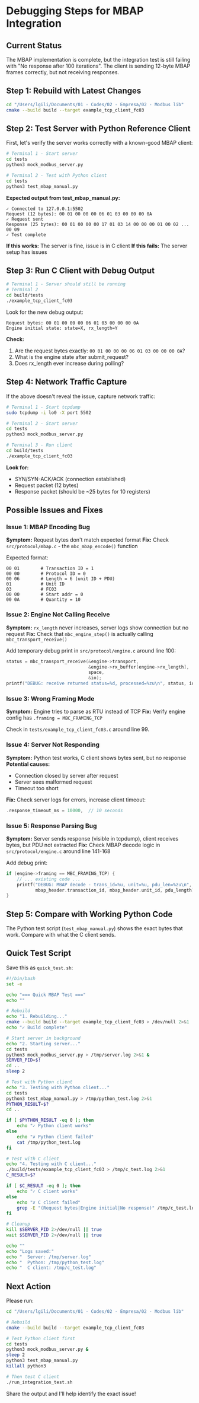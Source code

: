 # Debugging Steps for MBAP Integration

## Current Status

The MBAP implementation is complete, but the integration test is still failing with "No response after 100 iterations". The client is sending 12-byte MBAP frames correctly, but not receiving responses.

## Step 1: Rebuild with Latest Changes

```bash
cd "/Users/lgili/Documents/01 - Codes/02 - Empresa/02 - Modbus lib"
cmake --build build --target example_tcp_client_fc03
```

## Step 2: Test Server with Python Reference Client

First, let's verify the server works correctly with a known-good MBAP client:

```bash
# Terminal 1 - Start server
cd tests
python3 mock_modbus_server.py

# Terminal 2 - Test with Python client
cd tests
python3 test_mbap_manual.py
```

**Expected output from test_mbap_manual.py:**
```
✓ Connected to 127.0.0.1:5502
Request (12 bytes): 00 01 00 00 00 06 01 03 00 00 00 0A
✓ Request sent
Response (25 bytes): 00 01 00 00 00 17 01 03 14 00 00 00 01 00 02 ... 00 09
✓ Test complete
```

**If this works:** The server is fine, issue is in C client
**If this fails:** The server setup has issues

## Step 3: Run C Client with Debug Output

```bash
# Terminal 1 - Server should still be running
# Terminal 2
cd build/tests
./example_tcp_client_fc03
```

Look for the new debug output:
```
Request bytes: 00 01 00 00 00 06 01 03 00 00 00 0A
Engine initial state: state=X, rx_length=Y
```

**Check:**
1. Are the request bytes exactly: `00 01 00 00 00 06 01 03 00 00 00 0A`?
2. What is the engine state after submit_request?
3. Does rx_length ever increase during polling?

## Step 4: Network Traffic Capture

If the above doesn't reveal the issue, capture network traffic:

```bash
# Terminal 1 - Start tcpdump
sudo tcpdump -i lo0 -X port 5502

# Terminal 2 - Start server
cd tests
python3 mock_modbus_server.py

# Terminal 3 - Run client
cd build/tests
./example_tcp_client_fc03
```

**Look for:**
- SYN/SYN-ACK/ACK (connection established)
- Request packet (12 bytes)
- Response packet (should be ~25 bytes for 10 registers)

## Possible Issues and Fixes

### Issue 1: MBAP Encoding Bug

**Symptom:** Request bytes don't match expected format
**Fix:** Check `src/protocol/mbap.c` - the `mbc_mbap_encode()` function

Expected format:
```
00 01        # Transaction ID = 1
00 00        # Protocol ID = 0
00 06        # Length = 6 (unit ID + PDU)
01           # Unit ID
03           # FC03
00 00        # Start addr = 0
00 0A        # Quantity = 10
```

### Issue 2: Engine Not Calling Receive

**Symptom:** `rx_length` never increases, server logs show connection but no request
**Fix:** Check that `mbc_engine_step()` is actually calling `mbc_transport_receive()`

Add temporary debug print in `src/protocol/engine.c` around line 100:
```c
status = mbc_transport_receive(&engine->transport,
                               &engine->rx_buffer[engine->rx_length],
                               space,
                               &io);
printf("DEBUG: receive returned status=%d, processed=%zu\n", status, io.processed);
```

### Issue 3: Wrong Framing Mode

**Symptom:** Engine tries to parse as RTU instead of TCP
**Fix:** Verify engine config has `.framing = MBC_FRAMING_TCP`

Check in `tests/example_tcp_client_fc03.c` around line 99.

### Issue 4: Server Not Responding

**Symptom:** Python test works, C client shows bytes sent, but no response
**Potential causes:**
- Connection closed by server after request
- Server sees malformed request
- Timeout too short

**Fix:** Check server logs for errors, increase client timeout:
```c
.response_timeout_ms = 10000,  // 10 seconds
```

### Issue 5: Response Parsing Bug

**Symptom:** Server sends response (visible in tcpdump), client receives bytes, but PDU not extracted
**Fix:** Check MBAP decode logic in `src/protocol/engine.c` around line 141-168

Add debug print:
```c
if (engine->framing == MBC_FRAMING_TCP) {
    // ... existing code ...
    printf("DEBUG: MBAP decode - trans_id=%u, unit=%u, pdu_len=%zu\n",
           mbap_header.transaction_id, mbap_header.unit_id, pdu_length);
}
```

## Step 5: Compare with Working Python Code

The Python test script (`test_mbap_manual.py`) shows the exact bytes that work. Compare with what the C client sends.

## Quick Test Script

Save this as `quick_test.sh`:
```bash
#!/bin/bash
set -e

echo "=== Quick MBAP Test ==="
echo ""

# Rebuild
echo "1. Rebuilding..."
cmake --build build --target example_tcp_client_fc03 > /dev/null 2>&1
echo "✓ Build complete"

# Start server in background
echo "2. Starting server..."
cd tests
python3 mock_modbus_server.py > /tmp/server.log 2>&1 &
SERVER_PID=$!
cd ..
sleep 2

# Test with Python client
echo "3. Testing with Python client..."
cd tests
python3 test_mbap_manual.py > /tmp/python_test.log 2>&1
PYTHON_RESULT=$?
cd ..

if [ $PYTHON_RESULT -eq 0 ]; then
    echo "✓ Python client works"
else
    echo "✗ Python client failed"
    cat /tmp/python_test.log
fi

# Test with C client
echo "4. Testing with C client..."
./build/tests/example_tcp_client_fc03 > /tmp/c_test.log 2>&1
C_RESULT=$?

if [ $C_RESULT -eq 0 ]; then
    echo "✓ C client works"
else
    echo "✗ C client failed"
    grep -E "(Request bytes|Engine initial|No response)" /tmp/c_test.log
fi

# Cleanup
kill $SERVER_PID 2>/dev/null || true
wait $SERVER_PID 2>/dev/null || true

echo ""
echo "Logs saved:"
echo "  Server: /tmp/server.log"
echo "  Python: /tmp/python_test.log"
echo "  C client: /tmp/c_test.log"
```

## Next Action

Please run:

```bash
cd "/Users/lgili/Documents/01 - Codes/02 - Empresa/02 - Modbus lib"

# Rebuild
cmake --build build --target example_tcp_client_fc03

# Test Python client first
cd tests
python3 mock_modbus_server.py &
sleep 2
python3 test_mbap_manual.py
killall python3

# Then test C client
./run_integration_test.sh
```

Share the output and I'll help identify the exact issue!
